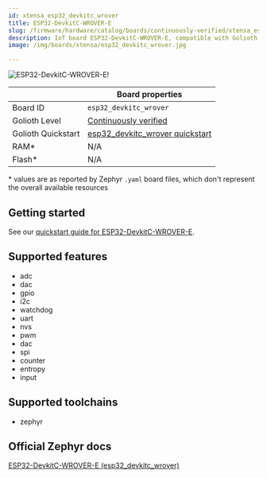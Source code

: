 ```yaml
---
id: xtensa_esp32_devkitc_wrover
title: ESP32-DevkitC-WROVER-E
slug: /firmware/hardware/catalog/boards/continuously-verified/xtensa_esp32_devkitc_wrover
description: IoT board ESP32-DevkitC-WROVER-E, compatible with Golioth at continuously-verified level.
image: /img/boards/xtensa/esp32_devkitc_wrover.jpg

---
```


[//]: # (This is an auto-generated file, do not edit! Changes to it will be lost upon re-generation)

![ESP32-DevkitC-WROVER-E!](/img/boards/xtensa/esp32_devkitc_wrover.jpg "ESP32-DevkitC-WROVER-E")

|                | Board properties     |
| -------------  | -------------------- |
| Board ID       | `esp32_devkitc_wrover` |
| Golioth Level  | [Continuously verified](/firmware/hardware#continuously-verified-boards) |
| Golioth Quickstart | [esp32_devkitc_wrover quickstart](/getting-started/device-examples/compile-example-code/) || Architecture   | XTENSA |
| RAM*           | N/A |
| Flash*         | N/A |

\* values are as reported by Zephyr `.yaml` board files, which don't represent the overall available resources

## Getting started

See our [quickstart guide for ESP32-DevkitC-WROVER-E](/getting-started/device-examples/compile-example-code/).


## Supported features

* adc
* dac
* gpio
* i2c
* watchdog
* uart
* nvs
* pwm
* dac
* spi
* counter
* entropy
* input

## Supported toolchains

* zephyr

## Official Zephyr docs

[ESP32-DevkitC-WROVER-E (esp32_devkitc_wrover)](https://docs.zephyrproject.org/latest/boards/xtensa/esp32_devkitc_wrover/doc/index.html)
